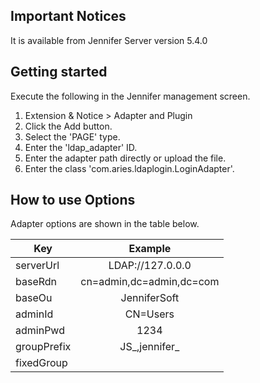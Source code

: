 ## Important Notices

It is available from Jennifer Server version 5.4.0


## Getting started

Execute the following in the Jennifer management screen.

 1. Extension & Notice > Adapter and Plugin
 2. Click the Add button.
 3. Select the 'PAGE' type.
 4. Enter the 'ldap_adapter' ID.
 5. Enter the adapter path directly or upload the file.
 6. Enter the class 'com.aries.ldaplogin.LoginAdapter'.


## How to use Options

Adapter options are shown in the table below.

| Key           | Example |
| ------------- |:-------------:|
| serverUrl       | LDAP://127.0.0.0 |
| baseRdn   | cn=admin,dc=admin,dc=com |
| baseOu | JenniferSoft |
| adminId | CN=Users |
| adminPwd | 1234 |
| groupPrefix | JS_,jennifer_ |
| fixedGroup | |
